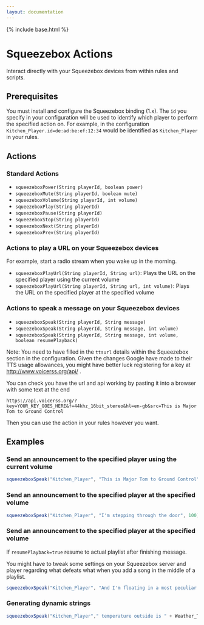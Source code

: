 ```yaml
---
layout: documentation
---
```


{% include base.html %}

# Squeezebox Actions

Interact directly with your Squeezebox devices from within rules and scripts.

## Prerequisites

You must install and configure the Squeezebox binding (1.x).  The `id` you specify in your configuration will be used to identify which player to perform the specified action on.  For example, in the configuration `Kitchen_Player.id=de:ad:be:ef:12:34` would be identified as `Kitchen_Player` in your rules.

## Actions

### Standard Actions

* `squeezeboxPower(String playerId, boolean power)`
* `squeezeboxMute(String playerId, boolean mute)`
* `squeezeboxVolume(String playerId, int volume)`
* `squeezeboxPlay(String playerId)`
* `squeezeboxPause(String playerId)`
* `squeezeboxStop(String playerId)`
* `squeezeboxNext(String playerId)`
* `squeezeboxPrev(String playerId)`

### Actions to play a URL on your Squeezebox devices

For example, start a radio stream when you wake up in the morning.

* `squeezeboxPlayUrl(String playerId, String url)`: Plays the URL on the specified player using the current volume
* `squeezeboxPlayUrl(String playerId, String url, int volume)`: Plays the URL on the specified player at the specified volume

### Actions to speak a message on your Squeezebox devices

* `squeezeboxSpeak(String playerId, String message)`
* `squeezeboxSpeak(String playerId, String message, int volume)`
* `squeezeboxSpeak(String playerId, String message, int volume, boolean resumePlayback)`

Note: You need to have filled in the `ttsurl` details within the Squeezebox section in the configuration. Given the changes Google have made to their TTS usage allowances, you might have better luck registering for a key at http://www.voicerss.org/api/ .

You can check you have the url and api working by pasting it into a browser with some text at the end

```
https://api.voicerss.org/?key=YOUR_KEY_GOES_HERE&f=44khz_16bit_stereo&hl=en-gb&src=This is Major Tom to Ground Control
```

Then you can use the action in your rules however you want.

## Examples

### Send an announcement to the specified player using the current volume

```java
squeezeboxSpeak("Kitchen_Player", "This is Major Tom to Ground Control")
```

### Send an announcement to the specified player at the specified volume

```java
squeezeboxSpeak("Kitchen_Player", "I'm stepping through the door", 100)
```

### Send an announcement to the specified player at the specified volume

If `resumePlayback=true` resume to actual playlist after finishing message.

You might have to tweak some settings on your Squeezebox server and player regarding what defeats what when you add a song in the middle of a playlist.

```java
squeezeboxSpeak("Kitchen_Player", "And I'm floating in a most peculiar way", 100, false)
```

### Generating dynamic strings

```java
squeezeboxSpeak("Kitchen_Player"," temperature outside is " + Weather_Temperature.state.format("%d") + " degrees celsius",75,true)
```

